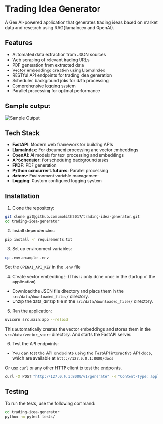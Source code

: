 # Trading Idea Generator

A Gen AI-powered application that generates trading ideas based on market data and research using RAG(llamaIndex and OpenAI).

## Features

- Automated data extraction from JSON sources
- Web scraping of relevant trading URLs
- PDF generation from extracted data
- Vector embeddings creation using LlamaIndex
- RESTful API endpoints for trading idea generation
- Scheduled background jobs for data processing
- Comprehensive logging system
- Parallel processing for optimal performance

## Sample output
![Sample Output](https://i.ibb.co/MsZDcCt/Output-trading.png)


## Tech Stack

- **FastAPI**: Modern web framework for building APIs
- **LlamaIndex**: For document processing and vector embeddings
- **OpenAI**: AI models for text processing and embeddings
- **APScheduler**: For scheduling background tasks
- **FPDF**: PDF generation
- **Python concurrent.futures**: Parallel processing
- **dotenv**: Environment variable management
- **Logging**: Custom configured logging system


## Installation

1. Clone the repository:
```bash
git clone git@github.com:mohith2017/trading-idea-generator.git
cd trading-idea-generator
```

2. Install dependencies:
```bash
pip install -r requirements.txt
```

3. Set up environment variables:
```bash
cp .env.example .env
```
Set the `OPENAI_API_KEY` in the `.env` file.

4. Create vector embeddings: (This is only done once in the startup of the application)
- Download the JSON file directory and place them in the `src/data/downloaded_files/` directory.
- Unzip the data_dir.zip file in the `src/data/downloaded_files/` directory.


5. Run the application:
```bash
uvicorn src.main:app --reload
```
This automatically creates the vector embeddings and stores them in the `src/data/vector_store` directory. And starts the FastAPI server.

6. Test the API endpoints:
-   You can test the API endpoints using the FastAPI interactive API docs, which are available at `http://127.0.0.1:8000/docs`.

Or use `curl` or any other HTTP client to test the endpoints.
```bash
curl -X POST "http://127.0.0.1:8000/v1/generate" -H "Content-Type: application/json
```

## Testing
To run the tests, use the following command:
```bash
cd trading-idea-generator
python -m pytest tests/
```
